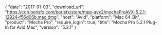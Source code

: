 {
   "date": "2017-01-03",
   "download_url": "https://cdn.borisfx.com/borisfx/store/mpp-avx2/mochaProAVX-5.2.1-12924-f56d06b.mac.dmg",
   "host": "Avid",
   "platform": "Mac 64-Bit",
   "product": "Mocha Pro",
   "require_login": true,
   "title": "Mocha Pro 5.2.1 Plug-In for Avid Mac",
   "version": "5.2.1"
}

